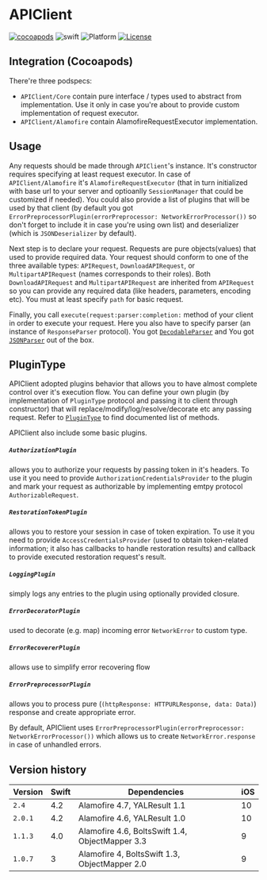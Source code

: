 # APIClient

[![cocoapods](https://img.shields.io/cocoapods/v/YALAPIClient.svg)](https://img.shields.io/cocoapods/v/APIClient.svg) ![swift](https://img.shields.io/badge/Swift-4.2-orange.svg) ![Platform](http://img.shields.io/badge/platform-iOS-blue.svg?style=flat) [![License](http://img.shields.io/badge/license-MIT-green.svg?style=flat)](https://github.com/Yalantis/APIClient/blob/master/LICENSE)

## Integration (Cocoapods)

There're three podspecs:

- `APIClient/Core` contain pure interface / types used to abstract from implementation. Use it only in case you're about to provide custom implementation of request executor.
- `APIClient/Alamofire` contain AlamofireRequestExecutor implementation.

## Usage

Any requests should be made through `APIClient`'s instance. It's constructor requires specifying at least request executor. In case of `APIClient/Alamofire` it's `AlamofireRequestExecutor` (that in turn initialized with base url to your server and optioanlly `SessionManager` that could be customized if needed). 
You could also provide a list of plugins that will be used by that client (by default you got `ErrorPreprocessorPlugin(errorPreprocessor: NetworkErrorProcessor())` so don't forget to include it in case you're using own list) and deserializer (which is `JSONDeserializer` by default).

Next step is to declare your request. Requests are pure objects(values) that used to provide required data.
Your request should conform to one of the three available types: `APIRequest`,  `DownloadAPIRequest`, or `MultipartAPIRequest` (names corresponds to their roles).
Both `DownloadAPIRequest` and `MultipartAPIRequest` are inherited from `APIRequest` so you can provide any required data (like headers, parameters, encoding etc). You must at least specify `path` for basic request.

Finally, you call `execute(request:parser:completion:` method of your client in order to execute your request. Here you also have to specify parser (an instance of `ResponseParser` protocol). You got [`DecodableParser`](https://github.com/Yalantis/APIClient/blob/master/APIClient/Default/Parser/DecodableParser.swift) and You got [`JSONParser`](https://github.com/Yalantis/APIClient/blob/master/APIClient/Default/Parser/ResponseParser.swift) out of the box.

## PluginType

APIClient adopted plugins behavior that allows you to have almost complete control over it's execution flow.
You can define your own plugin (by implementation of `PluginType` protocol and passing it to client through constructor) that will replace/modify/log/resolve/decorate etc any passing request.
Refer to [`PluginType`](https://github.com/Yalantis/APIClient/blob/master/APIClient/Default/Plugins/PluginType.swift) to find documented list of methods.

APIClient also include some basic plugins.

##### `AuthorizationPlugin` 
allows you to authorize your requests by passing token in it's headers. To use it you need to provide `AuthorizationCredentialsProvider` to the plugin and mark your request as authorizable by implementing emtpy protocol `AuthorizableRequest`. 

##### `RestorationTokenPlugin`
allows you to restore your session in case of token expiration. To use it you need to provide `AccessCredentialsProvider` (used to obtain token-related information; it also has callbacks to handle restoration results) and callback to provide executed restoration request's result. 

##### `LoggingPlugin`
simply logs any entries to the plugin using optionally provided closure.

##### `ErrorDecoratorPlugin`
used to decorate (e.g. map) incoming error `NetworkError` to custom type.

##### `ErrorRecovererPlugin`
allows use to simplify error recovering flow

##### `ErrorPreprocessorPlugin` 
allows you to process pure (`(httpResponse: HTTPURLResponse, data: Data)`) response and create appropriate error.

By default, APIClient uses `ErrorPreprocessorPlugin(errorPreprocessor: NetworkErrorProcessor())` which allows us to create `NetworkError.response` in case of unhandled errors.

## Version history

| Version  | Swift  | Dependencies | iOS |
|-----------|-------|------------------|------|
| `2.4`       | 4.2  | Alamofire 4.7,  YALResult 1.1 | 10 |
| `2.0.1`   | 4.2  | Alamofire 4.6,  YALResult 1.0 | 10 |
| `1.1.3`   | 4.0  | Alamofire 4.6,  BoltsSwift 1.4, ObjectMapper 3.3 | 9 |
| `1.0.7`   | 3     | Alamofire 4,  BoltsSwift 1.3, ObjectMapper 2.0 | 9 |
